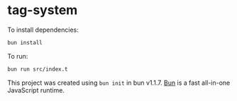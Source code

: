 # tag-system

To install dependencies:

```bash
bun install
```

To run:

```bash
bun run src/index.t
```

This project was created using `bun init` in bun v1.1.7. [Bun](https://bun.sh) is a fast all-in-one JavaScript runtime.
